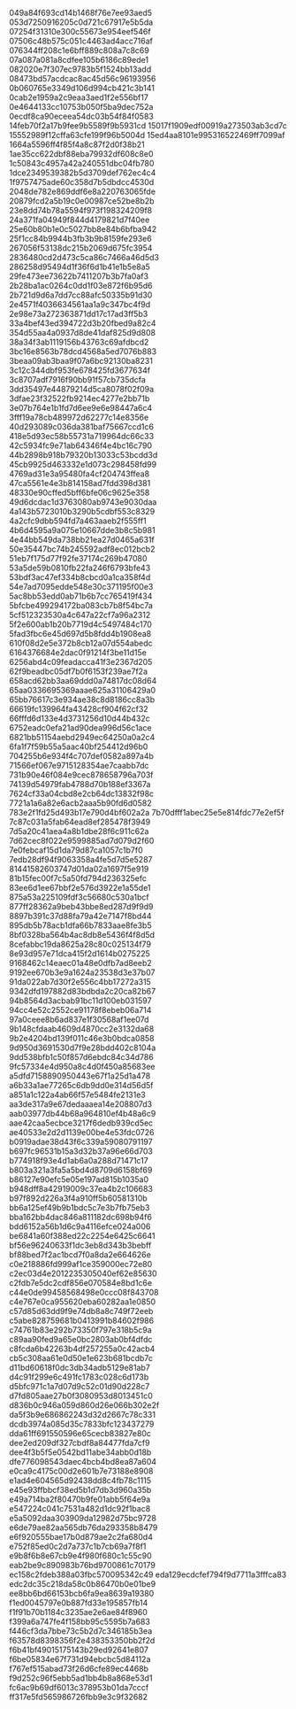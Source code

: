 049a84f693cd14b1468f76e7ee93aed5
053d7250916205c0d721c67917e5b5da
07254f31310e300c55673e954eef546f
07506c48b575c051c4463ad4acc716af
076344ff208c1e6bff889c808a7c8c69
07a087a081a8cdfee105b6186c89ede1
082020e7f307ec9783b5f1524bb13add
08473bd57acdcac8ac45d56c96193956
0b060765e3349d106d994cb421c3b141
0cab2e1959a2c9eaa3aed1f2e556bf17
0e4644133cc10753b050f5ba9dec752a
0ecdf8ca90eceea54dc03b54f84f0583
14feb70f2a17b9fee9b5589f9b5931cd
15017f1909edf00919a273503ab3cd7c
15552989f12cffa63cfe199f96b5004d
15ed4aa8101e995316522469ff7099af
1664a5596ff4f85f4a8c87f2d0f38b21
1ae35cc622dbf88eba79932df608c8e0
1c50843c4957a42a240551dbc04fb780
1dce2349539382b5d3709def762ec4c4
1f9757475ade60c358d7b5dbdcc4530d
2048de782e869ddf6e8a220763065fde
20879fcd2a5b19c0e00987ce52be8b2b
23e8dd74b78a5594f973f198324209f8
24a371fa04949f844d4179821d7f40ee
25e60b80b1e0c5027bb8e84b6bfba942
25f1cc84b9944b3fb3b9b8159fe293e6
267056f53138dc215b2069d675fc3954
2836480cd2d473c5ca86c7466a46d5d3
286258d95494d1f36f6d1b41e1b5e8a5
29fe473ee73622b7411207b3b7fa0af3
2b28ba1ac0264c0dd1f03e872f6b95d6
2b721d9d6a7dd7cc88afc50335b91d30
2e4571f4036634561aa1a9c347bc4f9d
2e98e73a272363871dd17c17ad3ff5b3
33a4bef43ed394722d3b20fbed9a82c4
354d55aa4a0937d8de41daf825d9d808
38a34f3ab1119156b43763c69afdbcd2
3bc16e8563b78dcd4568a5ed7076b883
3beaa09ab3baa9f07a6bc92130ba8231
3c12c344dbf953fe678425fd3677634f
3c8707adf7916f90bb91f57cb735dcfa
3dd35497e44879214d5ca8078f02f09a
3dfae23f32522fb9214ec4277e2bb71b
3e07b764e1b1fd7d6ee9e6e98447a6c4
3fff19a78cb489972d62277c14e8356e
40d293089c036da381baf75667ccd1c6
418e5d93ec58b55731a719964dc66c33
42c5934fc9e71ab64346f4e4bc16c790
44b2898b918b79320b13033c53bcdd3d
45cb9925d463332e1d073c298458fd99
4769ad31e3a95480fa4cf204743ffea8
47ca5561e4e3b814158ad7fdd398d381
48330e90cffed5bff6bfe06c9625e358
49d6dcdac1d3763080ab9743e9030daa
4a143b5723010b3290b5cdbf553c8329
4a2cfc9dbb594fd7a463aaeb2f555ff1
4b6d4595a9a075e10667dde3b8c5b981
4e44bb549da738bb21ea27d0465a631f
50e35447bc74b245592adf8ec012bcb2
51eb7f175d77f92fe37174c269b47080
53a5de59b0810fb22fa246f6793bfe43
53bdf3ac47ef334b8cbcd0a1ca358f4d
54e7ad7095edde548e30c371195f00e3
5ac8bb53edd0ab71b6b7cc765419f434
5bfcbe499294172ba083cb7b8f54bc7a
5cf512323530a4c647a22cf7a96a2312
5f2e600ab1b20b7719d4c5497484c170
5fad3fbc6e45d697d5b8fdd4b1908ea8
610f08d2e5e372b8cb12a07d554abedc
6164376684e2dac0f91214f3be11d15e
6256abd4c09feadacca41f3e2367d205
62f9beadbc05df7b0f6153f239ae7f2a
658acd62bb3aa69ddd0a74817dc08d64
65aa0336695369aaae625a31106429a0
65bb76617c3e934ae38c8d8186cc8a3b
66619fc139964fa43428cf904f62cf32
66fffd6d133e4d3731256d10d44b432c
6752eadc0efa21ad90dea996d56c1ace
6821bb51154aebd2949ec64250a0a2c4
6fa1f7f59b55a5aac40bf254412d96b0
704255b6e934f4c707def0582a897a4b
71566ef067e9715128354ae7caabb7dc
731b90e46f084e9cec878658796a703f
74139d54979fab4788d70b188ef3367a
7624cf33a04cbd8e2cb64dc13832f98c
7721a1a6a82e6acb2aaa5b90fd6d0582
783e2f1fd25d493b17e790d4bf602a2a
7b70dfff1abec25e5e814fdc77e2ef5f
7c87c031a5fab64ead8ef285478f3949
7d5a20c41aea4a8b1dbe28f6c911c62a
7d62cec8f022e9599885ad7d079d2f60
7e0febcaf15d1da79d87ca1057c1b7f0
7edb28df94f9063358a4fe5d7d5e5287
81441582603747d01da02a1697f5e919
81b15fec00f7c5a50fd794d236325efc
83ee6d1ee67bbf2e576d3922e1a55de1
875a53a225109fdf3c56680c530a1bcf
877ff28362a9beb43bbe8ed287d9f9d9
8897b391c37d88fa79a42e7147f8bd44
895db5b78acb1dfa66b7833aae8fe3b5
8bf0328ba564b4ac8db8e5436f4f8d5d
8cefabbc19da8625a28c80c025134f79
8e93d957e71dca415f2d1614b0275225
9168462c14eaec01a48e0dfb7ad8eeb2
9192ee670b3e9a1624a23538d3e37b07
91da022ab7d30f2e556c4bb17272a315
9342dfd197882d83bdbda2c20ca82b67
94b8564d3acbab91bc11d100eb031597
94cc4e52c2552ce91178f8ebeb06a714
97a0ceee8b6ad837e1f30568af1ee07d
9b148cfdaab4609d4870cc2e3132da68
9b2e4204bd139f011c46e3b0bdca0858
9d950d3691530d7f9e28bdd402c8104a
9dd538bfb1c50f857d6ebdc84c34d786
9fc57334e4d950a8c4d0f450a85683ee
a5dfd7158890950443e67f1a25d1a478
a6b33a1ae77265c6db9dd0e314d56d5f
a851a1c122a4ab66f57e5484fe2131e3
aa3de317a9e67dedaaaea14e208807d3
aab03977db44b68a964810ef4b48a6c9
aae42caa5ecbce3217f6dedb939cd5ec
ae40533e2d2d1139e00be4e53fdc0726
b0919adae38d43f6c339a59080791197
b697fc96531b15a3d32b37a96e66d703
b774918f93e4d1ab6a0a288d71471c17
b803a321a3fa5a5bd4d8709d6158bf69
b86127e90efc5e05e197ad815b1035a0
b948dff8a42919009c37ea4b2c106683
b97f892d226a3f4a910ff5b60581310b
bb6a125ef49b9b1bdc5c7e3b7fb75eb3
bba162bb4dac846a811182dc698b94f6
bdd6152a56b1d6c9a4116efce024a006
be6841a60f388ed22c2254e6425c6641
bf56e96240633f1dc3eb8d343b3bebff
bf88bed7f2ac1bcd7f0a8da2e664626e
c0e218886fd999af1ce359000ec72e80
c2ec03d4e2012235305040ef62e85630
c2fdb7e5dc2cdf856e070584e8bd1c6e
c44e0de99458568498e0ccc08f843708
c4e767e0ca955620eba60282aa1e0850
c57d85d63dd9f9e74db8a8c749f72eeb
c5abe828759681b0413991b84602f986
c74761b83e292b73350f797e318b5c9a
c89aa90fed9a65e0bc2803ab0bf4dfdc
c8fcda6b42263b4df257255a0c42acb4
cb5c308aa61e0d50e1e623b681bcdb7c
d11bd60618f0dc3db34adb5129e81ab7
d4c91f299e6c491fc1783c028c6d173b
d5bfc971c1a7d07d9c52c01d90d228c7
d7fd805aae27b0f3080953d8013451c0
d836b0c946a059d860d26e066b302e2f
da5f3b9e686862243d32d2667c78c331
dcdb3974a085d35c7833bfc123437279
dda61ff691550596e65cecb83827e80c
dee2ed209df327cbdf8a84477fda7cf9
dee4f3b5f5e0542bd11abe34abb0d18b
dfe776098543daec4bcb4bd8ea87a604
e0ca9c4175c00d2e601b7e73188e8908
e1ad4e604565d92438dd8c4fb78c1115
e45e93ffbbcf38ed5b1d7db3d960a35b
e49a714ba2f80470b9fe01abb5f64e9a
e547224c041c7531a482d1dc92f1bac8
e5a5092daa303909da12982d75bc9728
e6de79ae82aa565db76da293358b8479
e6f920555bae17b0d879ae2c2fa680d4
e752f85ed0c2d7a737c1b7cb69a7f8f1
e9b8f6b8e67cb9e4f980f680c1c55c90
eab2be9c890983b76bd9700861c70179
ec158c2fdeb388a03fbc570095342c49
eda129ecdcfef794f9d7711a3fffca83
edc2dc35c218da58c0b86470b0e01be9
ee8bb6bd66153bcb6fa9ea8639a19380
f1ed0045797e0b887fd33e195857fb14
f1f91b70b1184c3235ae2e6ae84f8960
f399a6a747fe4f158bb95c5595b7a683
f446cf3da7bbe73c5b2d7c346185b3ea
f63578d8398356f2e438353350bb2f2d
f6b41bf49015175143b29ed92641e807
f6be05834e67f731d94ebcbc5d84112a
f767ef515abad73f26d6cfe89ec4468b
f9d252c96f5ebb5ad1bb4b8a868e53d1
fc6ac9b69df6013c378953b01da7cccf
ff317e5fd565986726fbb9e3c9f32682
